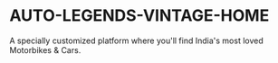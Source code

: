# AUTO-LEGENDS-VINTAGE-HOME
A specially customized platform where you'll find India's most loved Motorbikes &amp; Cars.
